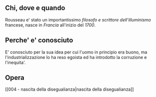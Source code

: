 ## Chi, dove e quando
Rousseau e' stato un importantissimo *filosofo e scrittore dell'illuminismo* francese, nasce in *Francia* all'inizio del *1700*.

## Perche' e' conosciuto
E' conosciuto per la sua idea per cui l'uomo in principio era buono, ma l'industrializzazione lo ha reso egoista ed ha introdotto la corruzione e l'inequita'.

## Opera
[[004 - nascita della disegualianza|nascita della disegualianza]]
